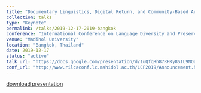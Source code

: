 ```yaml
---
title: "Documentary Linguistics, Digital Return, and Community-Based Archiving"
collection: talks
type: "Keynote"
permalink: /talks/2019-12-17-2019-bangkok
conference: "International Conference on Language Diversity and Preservation of Cultural Heritage"
venue: "Madihol University"
location: "Bangkok, Thailand"
date: 2019-12-17
status: "active"
talk_url: "https://docs.google.com/presentation/d/1uQfqRh87RFKy8SIL9NOaUd1hlFlK50VxKGbVS15OiwM/edit?usp=sharing"
conf_url: "http://www.rilcaconf.lc.mahidol.ac.th/LCP2019/Announcement.htm"
---
```



[download presentation](https://docs.google.com/presentation/d/1uQfqRh87RFKy8SIL9NOaUd1hlFlK50VxKGbVS15OiwM/edit?usp=sharing)
